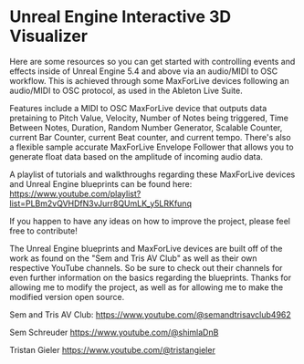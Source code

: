 # Unreal Engine Interactive 3D Visualizer
Here are some resources so you can get started with controlling events and effects inside of Unreal Engine 5.4 and above via an audio/MIDI to OSC workflow. This is achieved through some MaxForLive devices following an audio/MIDI to OSC protocol, as used in the Ableton Live Suite.

Features include a MIDI to OSC MaxForLive device that outputs data pretaining to Pitch Value, Velocity, Number of Notes being triggered, Time Between Notes, Duration, Random Number Generator, Scalable Counter, current Bar Counter, current Beat counter, and current tempo.
There's also a flexible sample accurate MaxForLive Envelope Follower that allows you to generate float data based on the amplitude of incoming audio data.

A playlist of tutorials and walkthroughs regarding these MaxForLive devices and Unreal Engine blueprints can be found here:
https://www.youtube.com/playlist?list=PLBm2vQVHDfN3vJurr8QUmLK_y5LRKfunq

If you happen to have any ideas on how to improve the project, please feel free to contribute!


The Unreal Engine blueprints and MaxForLive devices are built off of the work as found on the "Sem and Tris AV Club" as well as their own respective YouTube channels. So be sure to check out their channels for even further information on the basics regarding the blueprints. Thanks for allowing me to modify the project, as well as for allowing me to make the modified version open source.

Sem and Tris AV Club:
https://www.youtube.com/@semandtrisavclub4962

Sem Schreuder
https://www.youtube.com/@shimlaDnB

Tristan Gieler
https://www.youtube.com/@tristangieler
